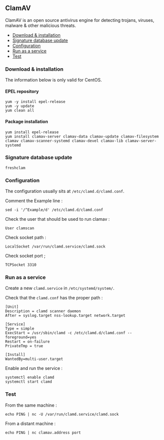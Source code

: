 ## ClamAV
ClamAV is an open source antivirus engine for detecting trojans, viruses, malware & other malicious threats.

* [Download & installation](#download--nstallation)
* [Signature database update](#signature-database-update)
* [Configuration](#configuration)
* [Run as a service](#run-as-a-service)
* [Test](#test)

### Download & installation
The information below is only valid for CentOS.

#### EPEL repository
```
yum -y install epel-release
yum -y update
yum clean all
```

#### Package installation
```
yum install epel-release
yum install clamav-server clamav-data clamav-update clamav-filesystem clamav clamav-scanner-systemd clamav-devel clamav-lib clamav-server-systemd
```

### Signature database update
```
freshclam
```

### Configuration
The configuration usually sits at `/etc/clamd.d/clamd.conf`.

Comment the Example line :
```
sed -i '/^Example/d' /etc/clamd.d/clamd.conf
```

Check the user that should be used to run clamav :

```
User clamscan
```


Check socket path :
```
LocalSocket /var/run/clamd.service/clamd.sock
```

Check socket port ;
```
TCPSocket 3310
```

### Run as a service

Create a new `clamd.service` in `/etc/systemd/system/`.

Check that the `clamd.conf` has the proper path : 
```
[Unit]
Description = clamd scanner daemon
After = syslog.target nss-lookup.target network.target

[Service]
Type = simple
ExecStart = /usr/sbin/clamd -c /etc/clamd.d/clamd.conf --foreground=yes
Restart = on-failure
PrivateTmp = true

[Install]
WantedBy=multi-user.target
```

Enable and run the service :
```
systemctl enable clamd
systemctl start clamd
```

### Test
From the same machine :
```
echo PING | nc -U /var/run/clamd.service/clamd.sock
```

From a distant machine :
```
echo PING | nc clamav.address port
```
